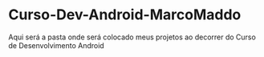 # Curso-Dev-Android-MarcoMaddo
Aqui será a pasta onde será colocado meus projetos ao decorrer do Curso de Desenvolvimento Android
